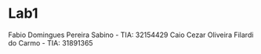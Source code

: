 # Lab1

Fabio Domingues Pereira Sabino - TIA: 32154429
Caio Cezar Oliveira Filardi do Carmo - TIA: 31891365
